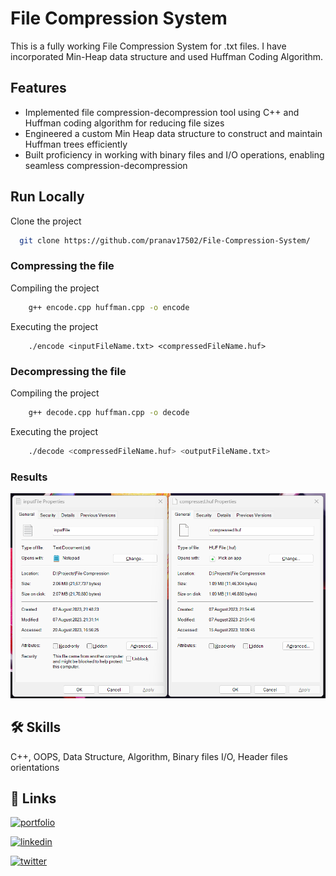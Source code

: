 
# File Compression System

This is a fully working File Compression System for .txt files. I have incorporated Min-Heap data structure and used Huffman Coding Algorithm.


## Features

- Implemented file compression-decompression tool using C++ and Huffman coding algorithm for reducing file sizes
- Engineered a custom Min Heap data structure to construct and maintain Huffman trees efficiently
- Built proficiency in working with binary files and I/O operations, enabling seamless compression-decompression




## Run Locally

Clone the project

```bash
  git clone https://github.com/pranav17502/File-Compression-System/
```
### Compressing the file

Compiling the project
```bash
    g++ encode.cpp huffman.cpp -o encode
```

Executing the project
```bask
    ./encode <inputFileName.txt> <compressedFileName.huf>
```

### Decompressing the file

Compiling the project
```bash
    g++ decode.cpp huffman.cpp -o decode
```

Executing the project
```bash
    ./decode <compressedFileName.huf> <outputFileName.txt>
```
### Results
![App Screenshot](https://github.com/pranav17502/File-Compression-System/blob/master/images/sizes.png?raw=true)




## 🛠 Skills
C++, OOPS, Data Structure, Algorithm, Binary files I/O, Header files orientations 

## 🔗 Links
[![portfolio](https://img.shields.io/badge/my_portfolio-000?style=for-the-badge&logo=ko-fi&logoColor=white)](https://pranav17502.github.io/BinaryOdyssey.github.io/)

[![linkedin](https://img.shields.io/badge/linkedin-0A66C2?style=for-the-badge&logo=linkedin&logoColor=white)](https://www.linkedin.com/pranavchaudhariiitbombay)

[![twitter](https://img.shields.io/badge/twitter-1DA1F2?style=for-the-badge&logo=twitter&logoColor=white)](https://twitter.com/pranav17502)

